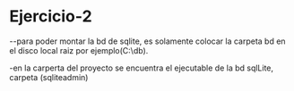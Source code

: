 # Ejercicio-2
--para poder montar la bd de sqlite, es solamente colocar la carpeta bd en el disco local raiz
por ejemplo(C:\db).


-en la carperta del proyecto se encuentra el ejecutable de la bd sqlLite, carpeta (sqliteadmin)